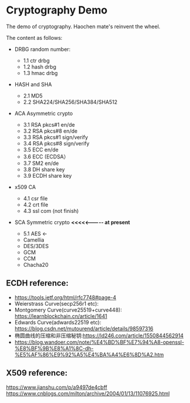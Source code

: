 # Cryptography Demo

The demo of cryptography. Haochen mate's reinvent the wheel. 

The content as follows:

* DRBG random number:
  * 1.1 ctr drbg
  * 1.2 hash drbg
  * 1.3 hmac drbg
  
* HASH and SHA
  * 2.1 MD5
  * 2.2 SHA224/SHA256/SHA384/SHA512
* ACA Asymmetric crypto
  * 3.1 RSA pkcs#1 en/de
  * 3.2 RSA pkcs#8 en/de
  * 3.3 RSA pkcs#1 sign/verify
  * 3.4 RSA pkcs#8 sign/verify
  * 3.5 ECC en/de
  * 3.6 ECC (ECDSA）
  * 3.7 SM2 en/de 
  * 3.8 DH share key
  * 3.9 ECDH share key
* x509 CA
  * 4.1 csr file
  * 4.2 crt file
  * 4.3 ssl com (not finish)
* SCA Symmetric crypto **<<<<<----- at present**
  * 5.1 AES <-
  * Camellia
  * DES/3DES
  * GCM
  * CCM
  * Chacha20
  

## ECDH reference:
* https://tools.ietf.org/html/rfc7748#page-4
* Weierstrass Curve(secp256r1 etc): 
* Montgomery Curve(curve25519+curve448): https://learnblockchain.cn/article/1641
* Edwards Curve(adwards22519 etc): https://blog.csdn.net/mutourend/article/details/98597316
* 椭圆曲线的压缩和非压缩秘钥:https://ld246.com/article/1550844562914
* https://blog.wandoer.com/note/%E4%BD%BF%E7%94%A8-openssl-%E8%BF%9B%E8%A1%8C-dh-%E5%AF%86%E9%92%A5%E4%BA%A4%E6%8D%A2.htm
## X509 reference:
https://www.jianshu.com/p/a9497de4cbff
https://www.cnblogs.com/milton/archive/2004/01/13/11076925.html
